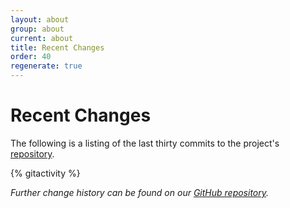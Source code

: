 ```yaml
---
layout: about
group: about
current: about
title: Recent Changes
order: 40
regenerate: true
---
```


# <i class="octicon octicon-history fa-fw"></i> Recent Changes

The following is a listing of the last thirty commits to the project's [repository](https://github.com/newtheatre/history-project).

{% gitactivity %}

*<i class="fa fa-external-link"></i> Further change history can be found on our [GitHub repository](https://github.com/newtheatre/history-project).*
